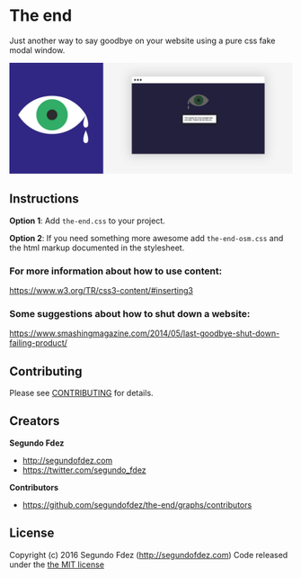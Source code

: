 # The end

Just another way to say goodbye on your website using a pure css fake modal window.



![alt tag](https://raw.githubusercontent.com/segundofdez/the-end/8f04156650f6d4394a865bbe72654283818f2ebd/the-end.jpg "Demo screenshot")

## Instructions

**Option 1**: Add `the-end.css` to your project.

**Option 2**: If you need something more awesome add `the-end-osm.css` and the html markup documented in the stylesheet.

### For more information about how to use content:
https://www.w3.org/TR/css3-content/#inserting3

### Some suggestions about how to shut down a website:
https://www.smashingmagazine.com/2014/05/last-goodbye-shut-down-failing-product/


## Contributing

Please see [CONTRIBUTING](https://github.com/segundofdez/the-end/blob/master/CONTRIBUTING.md) for details.


## Creators

**Segundo Fdez**

- <http://segundofdez.com>
- <https://twitter.com/segundo_fdez>


**Contributors**
- <https://github.com/segundofdez/the-end/graphs/contributors>


## License
Copyright (c) 2016 Segundo Fdez (http://segundofdez.com) Code released under the [the MIT license](https://github.com/segundofdez/the-end/blob/master/LICENSE.md)
